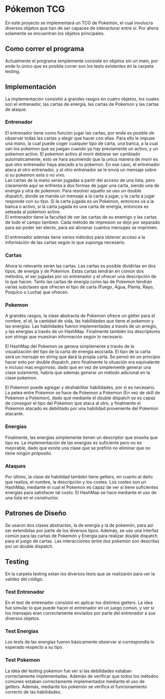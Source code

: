 # Pókemon TCG
En este proyecto se implementará un TCG de Pokemón, el cual involucra diversos objetos que han de ser capaces de interacturar entre si. Por ahora solamente se encuentran los objetos principales.
## Como correr el programa
Actualmente el programa simplemente consiste en objetos sin un main, por ende lo único que es posible correr son los tests existentes en la carpeta testing.
## Implementación
La implementación consistió a grandes rasgos en cuatro objetos, los cuales son el entrenador, las cartas de energía, las cartas de Pokemon y las cartas de ataque.  
### Entrenador
El entrenador tiene como función jugar las cartas, por ende es posible de observar todas las cartas y elegir que hacer con ellas. Para ello le impuse una mano, la cual puede coger cualquier tipo de carta, una banca, a la cual van los pokemon que se juegan cuando ya hay previamente un activo, y un pokemon activo. El pokemon activo al morir debiese ser cambiado automaticamente, esto se hara asumiendo que la unica manera de morir es que otro entrenador haya atacado a tu pokemon. En ese caso, el entrenador ataca al otro entrenador, y al otro entrenador se le envia un mensaje sobre si su pokemon esta o no vivo.  
Las cartas de la mano serán jugadas a partir del acceso de una lista, pero claramente aquí se enfrenta a dos formas de jugar una carta, siendo una de energía y otra de pokemon. Para resolver aquello se uso un double dispatch, donde se manda un mensaje a la carta a jugar, y la carta a jugar responde con su tipo. Si la carta jugada es un Pokemon, entonces va a la banca o activo, si la carta jugada es una carta de energía, entonces es seteada al pokemon activo.  
El entrenador tiene la facultad de ver las cartas de su enemigo y las cartas de todo el campo tambien. Cada metodo de impresion se dejo por separado para asi poder ser electo, para asi alivianar cuantos mensajes se imprimen.  

El entrenador además tiene varios métodos para obtener acceso a la información de las cartas según lo que suponga necesario.  
### Cartas
Ahora lo relevante serán las cartas. Las cartas es posible dividirlas en dos tipos, de energía y de Pokemon. Estas cartas tendrán en común dos métodos, el ser jugadas por un entrenador y el ofrecer una descripción de lo que hacen. Tanto las cartas de energía como las de Pokemon tendrán varias subclases que ofrecen el tipo de carta (Fuego, Agua, Planta, Rayo, Psíquico o Lucha) que ofrecen.  
### Pokemon
A grandes rasgos, la clase abstracta de Pokemon ofrece un getter para el nombre, el id, la cantidad de vida, las habilidades que tiene el pokemon y las energías. Las habilidades fueron implementadas a través de un arreglo, y las energías a través de un HashMap. Finalmente también los descriptores son strings que muestran información según lo necesario.  

El HashMap del Pokemon se genera simplemente a través de la visualización del tipo de la carta de energía asociada. El tipo de la carta será un mensaje en string que dará la propia carta. Se pensó en un principio hacer esto por double dispatch, pero finalmente la situación era equivalente e incluso mas engorroso, dado que en vez de simplemente generar una clase solamente, habría que además generar un método adicional en la clase pokemon.

El Pokemon puede agregar y deshabilitar habilidades, por si es necesario. La pelea entre Pokemon se hace de Pokemon a Pokemon (En vez de skill de Pokemon a Pokemon), dado que mediante el double dispatch se es capaz de conseguir el tipo del Pokemon que ataca al otro, y finalmente el Pokemon atacado es debilitado por una habilidad proveniente del Pokemon atacante.  
### Energias
Finalmente, las energías simplemente tienen un descriptor que enseña que tipo es. La implementación de las energías es suficiente pero no es mejorable, dado que existe una clase que se prefirió no eliminar que no tiene ningún próposito.  
### Ataques
Por último, la clase de habilidad también tiene getters, en cuanto al daño que realiza, el nombre, la descripción y los costes. Los costes son un HashMap, mediante el cual el Pokemon es capaz de ver si tiene suficientes energías para satisfacer tal costo. El HashMap se hace mediante el uso de una lista en el constructor.
## Patrones de Diseño
Se usaron dos clases abstractes, la de energía y la de pokemón, para asi ser extendidas por parte de los diversos tipos. Además, se uso una interfaz común para las cartas de Pokemón y Energía para realizar double dispatch para el juego de cartas. Las interacciones entre dos pokemón son descritas por un double dispatch. 

## Testing
En la carpeta testing estan los diversos tests que se realizarón para ver la validez del código.  

### Test Entrenador
En el test de entrenador consistió en aplicar los distintos getters. La idea fue simular lo que puede hacer el entrenador en un juego común, y ver si los mensajes eran correctamente enviados por parte del entrenador a sus diversos objetos.  

### Test Energias
Los tests de las energias fueron básicamente observar si correspondía lo esperado respecto a su tipo.  

### Test Pokemon
La idea del testing pokemon fue ver si las debilidades estaban correctamente implementadas. Además de verificar que todos los métodos comúnes estaban correctamente implementados mediante el uso de getters. Además, mediante los pokemón se verifica el funcionamiento correcto de las habilidades.

